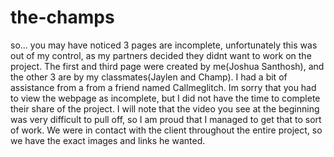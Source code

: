 # the-champs
so... you may have noticed 3 pages are incomplete, unfortunately this was out of my control, as my partners decided they didnt want to work on the project. The first and third page
were created by me(Joshua Santhosh), and the other 3 are by my classmates(Jaylen and Champ). I had a bit of assistance from a from a friend named Callmeglitch. Im sorry that you 
had to view the webpage as incomplete, but I did not have the time to complete their share of the project. I will note that the video you see at the beginning was very difficult to pull off, so I am proud that I managed to get that to sort of work. We were in contact with the client throughout the entire project, so we have the exact images and links he wanted.
